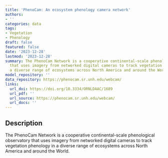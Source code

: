 ```yaml
---
title: 'PhenoCam: An ecosystem phenology camera network'
authors:
- ''
categories: data
tags:
- Vegetation
- Phenology
draft: false
featured: false
date: '2023-12-28'
lastmod: '2023-12-28'
summary: The PhenoCam Network is a cooperative continental-scale phenological observatory
  that uses imagery from networked digital cameras to track vegetation phenology in
  a diverse range of ecosystems across North America and around the World.
model_repository: ''
data_repository: https://phenocam.sr.unh.edu/webcam/
links:
  url_doi: https://doi.org/10.3334/ORNLDAAC/1689
  url_pdf: ''
  url_source: https://phenocam.sr.unh.edu/webcam/
  url_docs: ''
---
```


## Description

The PhenoCam Network is a cooperative continental-scale phenological observatory that uses imagery from networked digital cameras to track vegetation phenology in a diverse range of ecosystems across North America and around the World.

